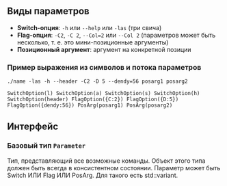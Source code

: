 ## Виды параметров
* **Switch-опция**: ```-h``` или ```--help``` или ```-las``` (три свича)
* **Flag-опция**: ```-C2```, ```-C 2```, ```--Col=2``` или ```--Col 2``` (параметров может быть несколько, т. е. это мини-позиционные аргументы)
* **Позиционный аргумент**: аргумент на конкретной позиции

### Пример выражения из символов и потока параметров
```
./name -las -h --header -C2 -D 5 --dendy=56 posarg1 posarg2

SwitchOption(l) SwitchOption(a) SwitchOption(s) SwitchOption(h) SwitchOption(header) FlagOption({C:2}) FlagOption({D:5}) FlagOption({dendy:56}) PosArg(posarg1) PosArg(posarg2)

```

## Интерфейс
### Базовый тип ```Parameter```
Тип, представляющий все возможные команды. Объект этого типа должен быть всегда в консистентном состоянии. Параметр может быть Switch ИЛИ Flag ИЛИ PosArg. Для такого есть std::variant.